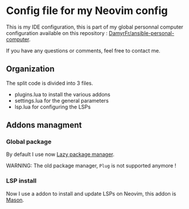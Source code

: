 # Config file for my Neovim config

This is my IDE configuration, this is part of my global personnal computer configuration available on this repository : [DamyrFr/ansible-personal-computer](https://github.com/DamyrFr/ansible-personal-computer).

If you have any questions or comments, feel free to contact me.

## Organization

The split code is divided into 3 files.
* plugins.lua to install the various addons
* settings.lua for the general parameters
* lsp.lua for configuring the LSPs

## Addons managment

### Global package

By default I use now [Lazy package manager](https://github.com/folke/lazy.nvim).

WARNING: The old package manager, `Plug` is not supported anymore !

### LSP install

Now I use a addon to install and update LSPs on Neovim, this addon is [Mason](https://github.com/williamboman/mason.nvim).
